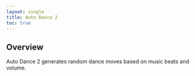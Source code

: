 ```yaml
---
layout: single
title: Auto Dance 2
toc: true
---
```


## Overview
Auto Dance 2 generates random dance moves based on music beats and volume. 

